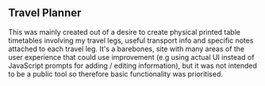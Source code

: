 ## Travel Planner

This was mainly created out of a desire to create physical printed table timetables involving my travel legs, useful transport info and specific notes attached to each travel leg. It's a barebones, site with many areas of the user experience that could use improvement (e.g using actual UI instead of JavaScript prompts for adding / editing information), but it was not intended to be a public tool so therefore basic functionality was prioritised. 

